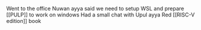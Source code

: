 Went to the office
Nuwan ayya said we need to setup WSL and prepare [[PULP]] to work on windows
Had a small chat with Upul ayya
Red [[RISC-V edition]] book
